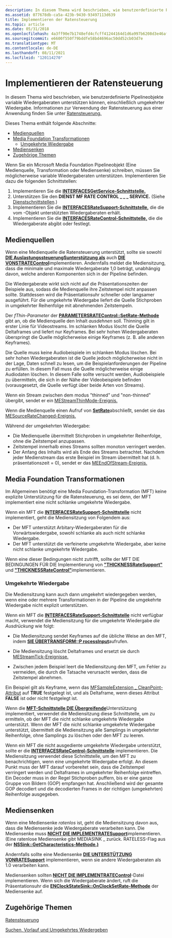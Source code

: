 ```yaml
---
description: In diesem Thema wird beschrieben, wie benutzerdefinierte Pipelineobjekte variable Wiedergaberaten unterstützen können, einschließlich umgekehrter Wiedergabe. Informationen zur Verwendung der Ratensteuerung aus einer Anwendung finden Sie unter Ratensteuerung.
ms.assetid: 077678db-ca5a-423b-9430-93497113d639
title: Implementieren der Ratensteuerung
ms.topic: article
ms.date: 05/31/2018
ms.openlocfilehash: 4a3ff90e7b1748efd4cfcff41244164d1d6a997b6208d3e46afa0cdae9aa6bba
ms.sourcegitcommit: e6600f550f79bddfe58bd4696ac50dd52cb03d7e
ms.translationtype: MT
ms.contentlocale: de-DE
ms.lasthandoff: 08/11/2021
ms.locfileid: "120114270"
---
```

# <a name="implementing-rate-control"></a>Implementieren der Ratensteuerung

In diesem Thema wird beschrieben, wie benutzerdefinierte Pipelineobjekte variable Wiedergaberaten unterstützen können, einschließlich umgekehrter Wiedergabe. Informationen zur Verwendung der Ratensteuerung aus einer Anwendung finden Sie unter [Ratensteuerung.](rate-control.md)

Dieses Thema enthält folgende Abschnitte:

-   [Medienquellen](#media-sources)
-   [Media Foundation Transformationen](#media-foundation-transforms)
    -   [Umgekehrte Wiedergabe](#reverse-playback)
-   [Mediensenken](#media-sinks)
-   [Zugehörige Themen](#related-topics)

Wenn Sie ein Microsoft Media Foundation Pipelineobjekt (Eine Medienquelle, Transformation oder Mediensenke) schreiben, müssen Sie möglicherweise variable Wiedergaberaten unterstützen. Implementieren Sie dazu die folgenden Schnittstellen:

1.  Implementieren Sie die [**INTERFACESGetService-Schnittstelle.**](/windows/desktop/api/mfidl/nn-mfidl-imfgetservice)
2.  Unterstützen Sie den **DIENST MF RATE CONTROL \_ \_ \_ SERVICE.** (Siehe [Dienstschnittstellen](service-interfaces.md).)
3.  Implementieren Sie die [**INTERFACESRateSupport-Schnittstelle,**](/windows/desktop/api/mfidl/nn-mfidl-imfratesupport) die die vom -Objekt unterstützten Wiedergaberaten erhält.
4.  Implementieren Sie die [**INTERFACESRateControl-Schnittstelle,**](/windows/desktop/api/mfidl/nn-mfidl-imfratecontrol) die die Wiedergaberate abgibt oder festlegt.

## <a name="media-sources"></a>Medienquellen

Wenn eine Medienquelle die Ratensteuerung unterstützt, sollte sie sowohl [**DIE AuslastungssteuerungSunterstützung als**](/windows/desktop/api/mfidl/nn-mfidl-imfratesupport) auch [**DIE VONSTRATEControl**](/windows/desktop/api/mfidl/nn-mfidl-imfratecontrol)implementieren. Andernfalls meldet die Mediensitzung, dass die minimale und maximale Wiedergaberate 1,0 beträgt, unabhängig davon, welche anderen Komponenten sich in der Pipeline befinden.

Die Wiedergaberate wirkt sich nicht auf die Präsentationszeiten der Beispiele aus, sodass die Medienquelle ihre Zeitstempel nicht anpassen sollte. Stattdessen wird die Präsentationsuhr schneller oder langsamer ausgeführt. Für die umgekehrte Wiedergabe liefert die Quelle Stichproben in umgekehrter Reihenfolge mit abnehmenden Zeitstempeln.

Der *fThin-Parameter* der [**PARAMETERSRATEControl::SetRate-Methode**](/windows/desktop/api/mfidl/nf-mfidl-imfratecontrol-setrate) gibt an, ob die Medienquelle den Inhalt *ausdehnen* soll. Thinning gilt in erster Linie für Videostreams. Im schlanken Modus löscht die Quelle Deltaframes und liefert nur Keyframes. Bei sehr hohen Wiedergaberaten überspringt die Quelle möglicherweise einige Keyframes (z. B. alle anderen Keyframes).

Die Quelle muss keine Audiobeispiele im schlanken Modus löschen. Bei sehr hohen Wiedergaberaten ist die Quelle jedoch möglicherweise nicht in der Lage, Daten schnell zu lesen, um die Beispielanforderungen der Pipeline zu erfüllen. In diesem Fall muss die Quelle möglicherweise einige Audiodaten löschen. In diesem Falle sollte versucht werden, Audiobeispiele zu übermitteln, die sich in der Nähe der Videobeispiele befinden (vorausgesetzt, die Quelle verfügt über beide Arten von Streams).

Wenn ein Stream zwischen dem modus "thinned" und "non-thinned" übergibt, sendet er ein [MEStreamThinMode-Ereignis.](mestreamthinmode.md)

Wenn die Medienquelle einen Aufruf von [**SetRate**](/windows/desktop/api/mfidl/nf-mfidl-imfratecontrol-setrate)abschließt, sendet sie das [MESourceRateChanged-Ereignis.](mesourceratechanged.md)

Während der umgekehrten Wiedergabe:

-   Die Medienquelle übermittelt Stichproben in umgekehrter Reihenfolge, ohne die Zeitstempel anzupassen.
-   Zeitstempel innerhalb eines Streams sollten monoton verringert werden.
-   Der Anfang des Inhalts wird als Ende des Streams betrachtet. Nachdem jeder Medienstream das erste Beispiel im Stream übermittelt hat (d. h. präsentationszeit = 0), sendet er das [MEEndOfStream-Ereignis.](meendofstream.md)

## <a name="media-foundation-transforms"></a>Media Foundation Transformationen

Im Allgemeinen benötigt eine Media Foundation-Transformation (MFT) keine explizite Unterstützung für die Ratensteuerung, es sei denn, der MFT implementiert eine nicht schlanke umgekehrte Wiedergabe.

Wenn ein MFT die [**INTERFACESRateSupport-Schnittstelle**](/windows/desktop/api/mfidl/nn-mfidl-imfratesupport) nicht implementiert, geht die Mediensitzung von Folgendem aus:

-   Der MFT unterstützt Arbitary-Wiedergaberaten für die Vorwärtswiedergabe, sowohl schlanke als auch nicht schlanke Wiedergabe.
-   Der MFT unterstützt die verfeinerte umgekehrte Wiedergabe, aber keine nicht schlanke umgekehrte Wiedergabe.

Wenn eine dieser Bedingungen nicht zutrifft, sollte der MFT DIE BEDINGUNGEN FÜR DIE Implementierung von [**"THICKNESSRateSupport"**](/windows/desktop/api/mfidl/nn-mfidl-imfratesupport) und [**"THICKNESSRateControl"**](/windows/desktop/api/mfidl/nn-mfidl-imfratecontrol)implementieren.

### <a name="reverse-playback"></a>Umgekehrte Wiedergabe

Die Mediensitzung kann auch dann umgekehrt wiedergegeben werden, wenn eine oder mehrere Transformationen in der Pipeline die umgekehrte Wiedergabe nicht explizit unterstützen.

Wenn ein MFT die [**INTERFACESRateSupport-Schnittstelle**](/windows/desktop/api/mfidl/nn-mfidl-imfratesupport) nicht verfügbar macht, verwendet die Mediensitzung für die umgekehrte Wiedergabe *die Ausdrückung* wie folgt:

-   Die Mediensitzung sendet Keyframes auf die übliche Weise an den MFT, indem [**SIE ÜBERTRANSFORM::P rocessInput**](/windows/desktop/api/mftransform/nf-mftransform-imftransform-processinput)aufrufen.

-   Die Mediensitzung löscht Deltaframes und ersetzt sie durch [MEStreamTick-Ereignisse.](mestreamtick.md)

-   Zwischen jedem Beispiel leert die Mediensitzung den MFT, um Fehler zu vermeiden, die durch die Tatsache verursacht werden, dass die Zeitstempel abnehmen.

Ein Beispiel gilt als Keyframe, wenn das [MFSampleExtension \_ CleanPoint-Attribut](mfsampleextension-cleanpoint-attribute.md) auf **TRUE** festgelegt ist, und als Deltaframe, wenn dieses Attribut **FALSE** ist oder nicht festgelegt ist.

Wenn die [**MFT-Schnittstelle DIE Übergreifende**](/windows/desktop/api/mfidl/nn-mfidl-imfratesupport)Unterstützung implementiert, verwendet die Mediensitzung diese Schnittstelle, um zu ermitteln, ob der MFT die nicht schlanke umgekehrte Wiedergabe unterstützt. Wenn der MFT die nicht schlanke umgekehrte Wiedergabe unterstützt, übermittelt die Mediensitzung alle Samplings in umgekehrter Reihenfolge, ohne Samplings zu löschen oder den MFT zu leeren.

Wenn ein MFT die nicht ausgediente umgekehrte Wiedergabe unterstützt, sollte er die [**INTERFACESRateControl-Schnittstelle**](/windows/desktop/api/mfidl/nn-mfidl-imfratecontrol) implementieren. Die Mediensitzung verwendet diese Schnittstelle, um den MFT zu benachrichtigen, wenn eine umgekehrte Wiedergabe erfolgt. An diesem Punkt muss der MFT darauf vorbereitet sein, dass die Zeitstempel verringert werden und Deltaframes in umgekehrter Reihenfolge eintreffen. Ein Decoder muss in der Regel Stichproben puffern, bis er eine ganze Gruppe von Bildern (GOP) empfangen hat. Anschließend wird der gesamte GOP decodiert und die decodierten Frames in der richtigen (umgekehrten) Reihenfolge ausgegeben.

## <a name="media-sinks"></a>Mediensenken

Wenn eine Mediensenke *ratenlos* ist, geht die Mediensitzung davon aus, dass die Mediensenke jede Wiedergaberate verarbeiten kann. Die Mediensenke muss [**NICHT DIE IMPLEMENTRATESupport**](/windows/desktop/api/mfidl/nn-mfidl-imfratesupport)implementieren. (Eine ratenlose Mediensenke gibt MEDIASINK \_ zurück. RATELESS-Flag aus der [**NSSink::GetCharacteristics-Methode.)**](/windows/desktop/api/mfidl/nf-mfidl-imfmediasink-getcharacteristics)

Andernfalls sollte eine Mediensenke [**DIE UNTERSTÜTZUNG VONRATESupport**](/windows/desktop/api/mfidl/nn-mfidl-imfratesupport) implementieren, wenn sie andere Wiedergaberaten als 1.0 verarbeiten kann.

Mediensenken sollten [**NICHT DIE IMPLEMENTRATEControl**](/windows/desktop/api/mfidl/nn-mfidl-imfratecontrol)-Datei implementieren. Wenn sich die Wiedergaberate ändert, ruft die Präsentationsuhr die [**ENClockStateSink::OnClockSetRate-Methode**](/windows/desktop/api/mfidl/nf-mfidl-imfclockstatesink-onclocksetrate) der Mediensenke auf.

## <a name="related-topics"></a>Zugehörige Themen

<dl> <dt>

[Ratensteuerung](rate-control.md)
</dt> <dt>

[Suchen, Vorlauf und Umgekehrtes Wiedergeben](seeking--fast-forward--and-reverse-play.md)
</dt> </dl>

 

 



